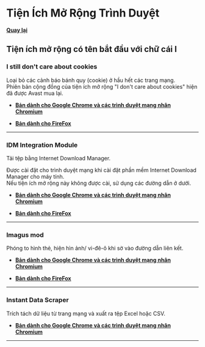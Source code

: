 # Tiện Ích Mở Rộng Trình Duyệt

**[Quay lại](https://khangshirokuma.github.io/TienIchMoRongTrinhDuyet/)**

## Tiện ích mở rộng có tên bắt đầu với chữ cái I

### I still don't care about cookies

Loại bỏ các cảnh báo bánh quy (cookie) ở hầu hết các trang mạng.  
Phiên bản cộng đồng của tiện ích mở rộng "I don't care about cookies" hiện đã được Avast mua lại.

- **[Bản dành cho Google Chrome và các trình duyệt mạng nhân Chromium](https://chromewebstore.google.com/detail/i-still-dont-care-about-c/edibdbjcniadpccecjdfdjjppcpchdlm?hl=vi)**

- **[Bản dành cho FireFox](https://addons.mozilla.org/vi/firefox/addon/istilldontcareaboutcookies/)**

---
### IDM Integration Module

Tải tệp bằng Internet Download Manager.

Được cài đặt cho trình duyệt mạng khi cài đặt phần mềm Internet Download Manager cho máy tính.  
Nếu tiện ích mở rộng này không được cài, sử dụng các đường dẫn ở dưới.

- **[Bản dành cho Google Chrome và các trình duyệt mạng nhân Chromium](https://chromewebstore.google.com/detail/idm-integration-module/ngpampappnmepgilojfohadhhmbhlaek?hl=vi)**

- **[Bản dành cho FireFox](https://addons.mozilla.org/vi/firefox/addon/tonec-idm-integration-module/)**

---
### Imagus mod

Phóng to hình thẻ, hiện hìn ảnh/ vi-đê-ô khi sờ vào đường dẫn liên kết.

- **[Bản dành cho Google Chrome và các trình duyệt mạng nhân Chromium](https://github.com/TheFantasticWarrior/chrome-extension-imagus)**

- **[Bản dành cho FireFox](https://addons.mozilla.org/vi/firefox/addon/imagus-mod/)**

---
### Instant Data Scraper

Trích tách dữ liệu từ trang mạng và xuất ra tệp Excel hoặc CSV.

- **[Bản dành cho Google Chrome và các trình duyệt mạng nhân Chromium](https://chromewebstore.google.com/detail/instant-data-scraper/ofaokhiedipichpaobibbnahnkdoiiah?hl=vi)**

---
